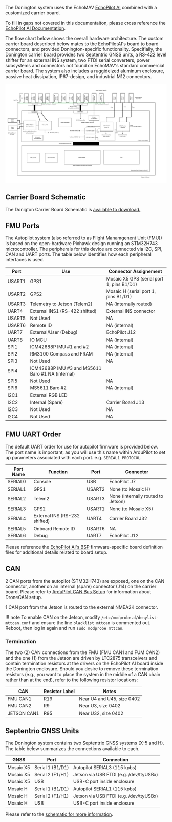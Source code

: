 The Donington system uses the EchoMAV [EchoPilot AI](https://echomav.com/product/echopilot-ai/) combined with a customized carrier board.

To fill in gaps not covered in this documentaiton, please cross reference the [EchoPilot AI Documentation](https://echomav.github.io/docs/latest/echopilot_ai/). 

The flow chart below shows the overall hardware architecture. The custom carrier board described below mates to the EchoPilotAI's board to board connectors, and provided Donington-specific functionality. Specifially, the Donington carrier board provides two Septentrio GNSS units, a RS-422 level shifter for an external INS system, two FTDI serial converters, power subsystems and connectors not found on EchoMAV's standard commercial carrier board. The system also includes a ruggideized aluminum enclosure, passive heat dissipation, IP67-design, and industrial M12 connectors.

![Flow Chart](assets/flow_chart.png)

## Carrier Board Schematic

The Donigton Carrier Board Schematic is [available to download.](assets/schematic.pdf) 

## FMU Ports

The Autopilot system (also referred to as Flight Manamgenent Unit (FMU)) is based on the open-hardware Pixhawk design running an STM32H743 microcontroller. The peripherals for this device are connected via I2C, SPI, CAN and UART ports. The table below identifies how each peripheral interfaces is used.

Port | Use | Connector Assignement
------------ | ------------- | ------------ 
USART1 | GPS1 | Mosaic X5 GPS (serial port 1, pins B1/D1)
USART2 | GPS2 | Mosaic H (serial port 1, pins B1/D1)
USART3 | Telemetry to Jetson (Telem2) | NA (internally routed)
UART4 | External INS1 (RS-422 shifted) | External INS connector 
USART5 | Not Used | NA 
USART6 | Remote ID | NA (internal)
UART7 | External/User (Debug) | EchoPilot J12
UART8 | IO MCU | NA (internal)
SPI1 | ICM42688P IMU #1 and #2 | NA (internal)
SPI2 | RM3100 Compass and FRAM | NA (internal)
SPI3 | Not Used | NA
SPI4 | ICM42688P IMU #3 and MS5611 Baro #1 NA (internal)
SPI5 | Not Used | NA
SPI6 | MS5611 Baro #2 | NA (internal)
I2C1 | External RGB LED | 
I2C2 | Internal (Spare) | Carrier Board J13
I2C3 | Not Used | NA
I2C4 | Not Used | NA

## FMU UART Order

The default UART order for use for autopilot firmware is provided below. The port name is important, as you will use this name within ArduPilot to set up parameters associated with each port. e.g. `SERIAL1_PROTOCOL`.

Port Name | Function | Port | Connector
------------ | ------------- | ------------ | ------------
SERIAL0 | Console | USB | EchoPilot J7
SERIAL1 | GPS1 | USART2 | None (to Mosaic H)
SERIAL2 | Telem2 | USART3 | None (internally routed to Jetson)
SERIAL3 | GPS2 | USART1 | None (to Mosaic X5)
SERIAL4 | External INS (RS-232 shifted) | UART4 | Carrier Board J32
SERIAL5 | Onboard Remote ID | USART6 | NA
SERIAL6 | Debug | UART7 | EchoPilot J12

Please reference the [EchoPilot AI's BSP](https://github.com/EchoMAV/echopilot_ai_bsp) firmware-specific board definition files for additional details related to board setup.

## CAN

2 CAN ports from the autopilot (STM32H743) are exposed, one on the CAN connector, another on an internal (spare) connector (J14) on the carrier board. Please refer to [ArduPilot CAN Bus Setup](https://ardupilot.org/rover/docs/common-canbus-setup-advanced.html) for information about DroneCAN setup.

1 CAN port from the Jetson is routed to the external NMEA2K connector. 

!!! note
    To enable CAN on the Jetson, modify `/etc/modprobe.d/denylist-mttcan.conf` and ensure the line `blacklist mttcan` is commented out. Reboot, then log in again and run `sudo modprobe mttcan`.

### Termination

The two (2) CAN connections from the FMU (FMU CAN1 and FUM CAN2) and the one (1) from the Jetson are driven by LTC2875 transceivers and contain termination resistors at the drivers on the EchoPilot AI board inside the Donington enclosure. Should you desire to remove these termination resistors (e.g., you want to place the system in the middle of a CAN chain rather than at the end), refer to the following resistor locations:  

CAN   | Resistor Label     | Notes      
------------ | ------------- | ------------ 
FMU CAN1       | R19         |  Near U4 and U45, size 0402
FMU CAN2        | R9         |  Near U3, size 0402
JETSON CAN1 | R95         |  Near U32, size 0402  

## Septentrio GNSS Units

The Donington system contains two Septentrio GNSS systems (X-5 and H). The table below summarizes the connections available to each.

GNSS   | Port    | Connection      
------------ | ------------- | ------------ 
Mosaic X5       | Serial 1 (B1/D1)         |  Autopilot SERIAL3 (115 kpbs)
Mosaic X5       | Serial 2 (F1/H1)        |  Jetson via USB FTDI (e.g. /dev/ttyUSBx)
Mosaic X5   |   USB | USB-C port inside enclosure
Mosaic H       | Serial 1 (B1/D1)         |  Autopilot SERIAL1 (115 kpbs)
Mosaic H       | Serial 2 (F1/H1)        |  Jetson via USB FTDI (e.g. /dev/ttyUSBx)
Mosaic H   |   USB | USB-C port inside enclosure 

Please refer to the [schematic for more information](assets/schematic.pdf).